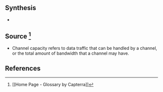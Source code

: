 ## Synthesis
- 
## Source [^1]
- Channel capacity refers to data traffic that can be handled by a channel, or the total amount of bandwidth that a channel may have.
## References

[^1]: [[Home Page - Glossary by Capterra]]